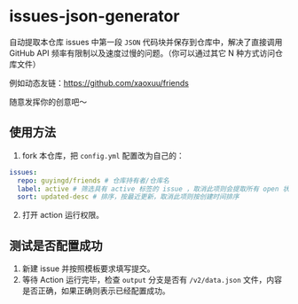 # issues-json-generator

自动提取本仓库 issues 中第一段 `JSON` 代码块并保存到仓库中，解决了直接调用 GitHub API 频率有限制以及速度过慢的问题。（你可以通过其它 N 种方式访问仓库文件）

例如动态友链：https://github.com/xaoxuu/friends

随意发挥你的创意吧～



## 使用方法

1. fork 本仓库，把 `config.yml` 配置改为自己的：

```yaml
issues:
  repo: guyingd/friends # 仓库持有者/仓库名
  label: active # 筛选具有 active 标签的 issue ，取消此项则会提取所有 open 状态的 issue
  sort: updated-desc # 排序，按最近更新，取消此项则按创建时间排序
```

2. 打开 action 运行权限。

## 测试是否配置成功

1. 新建 issue 并按照模板要求填写提交。
2. 等待 Action 运行完毕，检查 `output` 分支是否有 `/v2/data.json` 文件，内容是否正确，如果正确则表示已经配置成功。

